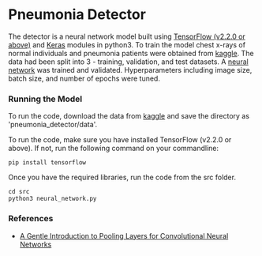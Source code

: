 <h1>Pneumonia Detector</h1>

The detector is a neural network model built using <a href="https://www.tensorflow.org/">TensorFlow (v2.2.0 or above)</a> and <a href="https://keras.io/">Keras</a> modules in python3. 
To train the model chest x-rays of normal individuals and pneumonia patients were obtained from <a href="https://www.kaggle.com/paultimothymooney/chest-xray-pneumonia">kaggle</a>. The data had been split into 3 - training, validation, and test datasets. A <a href="https://www.tensorflow.org/api_docs/python/tf/keras/Sequential">neural network</a> was trained and validated. Hyperparameters including image size, batch size, and number of epochs were tuned. 

<h3>Running the Model</h3>

To run the code, download the data from <a href="https://www.kaggle.com/paultimothymooney/chest-xray-pneumonia">kaggle</a> and save the directory as 'pneumonia_detector/data'.

To run the code, make sure you have installed TensorFlow (v2.2.0 or above). If not, run the following command on your commandline:

```
pip install tensorflow
```

Once you have the required libraries, run the code from the src folder.

```
cd src
python3 neural_network.py
```

<h3>References</h3>

* <a href="https://machinelearningmastery.com/pooling-layers-for-convolutional-neural-networks/">A Gentle Introduction to Pooling Layers for Convolutional Neural Networks</a>

